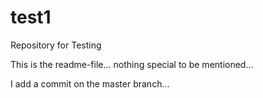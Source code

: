 # test1
Repository for Testing

This is the readme-file... nothing special to be mentioned...

I add a commit on the master branch...
